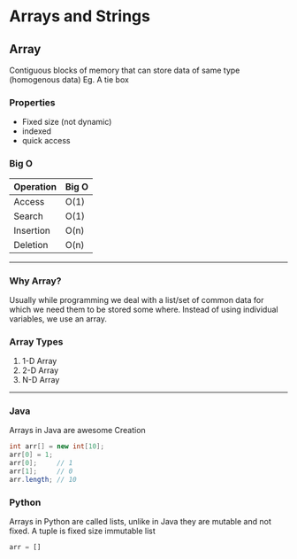 # Arrays and Strings

## Array

Contiguous blocks of memory that can store data of same type (homogenous data)
Eg. A tie box

### Properties
* Fixed size (not dynamic)
* indexed 
* quick access

### Big O
| Operation | Big O |
| --------- | ----- |
| Access    | O(1)  |
| Search    | O(1)  |
| Insertion | O(n)  |
| Deletion  | O(n)  |
---------------------

### Why Array?
Usually while programming we deal with a list/set of common data for which we need them to be stored some where. 
Instead of using individual variables, we use an array.

### Array Types
1. 1-D Array
2. 2-D Array
3. N-D Array

--------------------------------------
### Java

Arrays in Java are awesome
Creation
```java
int arr[] = new int[10];
arr[0] = 1;
arr[0];     // 1
arr[1];     // 0
arr.length; // 10
```

### Python
Arrays in Python are called lists, unlike in Java they are mutable and not fixed.
A tuple is fixed size immutable list

```python
arr = []
```